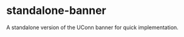 standalone-banner
=================

A standalone version of the UConn banner for quick implementation.
